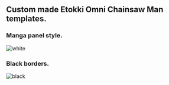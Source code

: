 ## Custom made Etokki Omni Chainsaw Man templates.

### Manga panel style.
![white](https://user-images.githubusercontent.com/80072600/183096501-658af6f9-8ba1-4635-8b02-c011f4cd7708.png)

### Black borders.
![black](https://user-images.githubusercontent.com/80072600/183096546-b359759a-1abd-40f3-b8d0-a22fd855cb3e.png)
